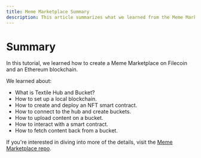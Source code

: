 ```yaml
---
title: Meme Marketplace Summary
description: This article summarizes what we learned from the Meme Marketplace tutorial.
---
```


# Summary

In this tutorial, we learned how to create a Meme Marketplace on Filecoin and an Ethereum blockchain.

We learned about:

- What is Textile Hub and Bucket?
- How to set up a local blockchain.
- How to create and deploy an NFT smart contract.
- How to connect to the hub and create buckets.
- How to upload content on a bucket.
- How to interact with a smart contract.
- How to fetch content back from a bucket.

If you're interested in diving into more of the details, visit the [Meme Marketplace repo](https://github.com/filecoin-shipyard/meme-marketplace).
